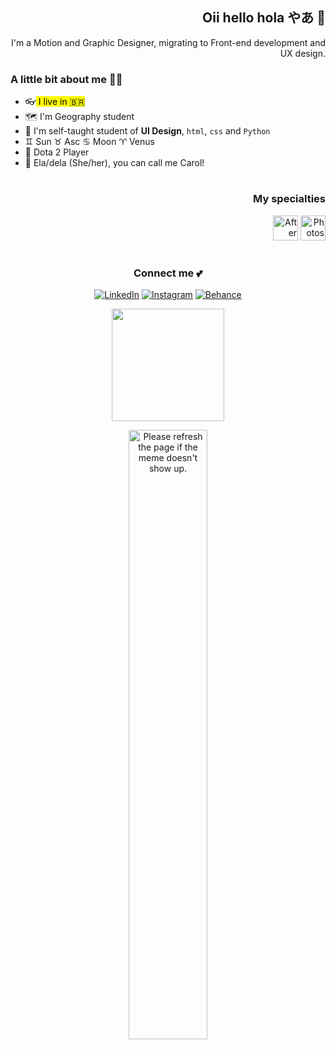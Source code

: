 
<div align="right">

<h2> Oii hello hola やあ 👋 </h2>  I'm a Motion and Graphic Designer, migrating to Front-end development and UX design.

</div>

### A little bit about me 🐱‍🚀
* 👓<mark> I live in :brazil:</mark>
* :world_map: I'm Geography student 
* 👀 I'm self-taught student of __UI Design__, `html`, `css` and `Python` 
* :gemini: Sun :taurus: Asc :cancer: Moon :aries: Venus
* 🐙 Dota 2 Player
* 🤞 Ela/dela (She/her), you can call me Carol! 

<div align="right"> 
  
  #
  
  ### My specialties
      
 <img src="https://cdn.icon-icons.com/icons2/17/PNG/256/AdobeAfterEffects_AfterEffects_2202.png" width="40" height="40" alt="After Effects" width-max="100%">       <img src="https://cdn.jsdelivr.net/gh/devicons/devicon/icons/photoshop/photoshop-plain.svg" width="40" height="40" alt="Photoshop"> 
</div>

#

<div align="center">
  
### Connect me 💕

   
 <a href='https://www.linkedin.com/in/pnlpcarolina/' target="_blank"><img alt='LinkedIn' src='https://img.shields.io/badge/LinkedIn-100000?style=for-the-badge&logo=LinkedIn&logoColor=70a5fd&labelColor=1a1b27&color=1a1b27'/></a>
<a href='http://instagram.com/pnlpcarolina' target="_blank"><img alt='Instagram' src='https://img.shields.io/badge/Instagram-100000?style=for-the-badge&logo=Instagram&logoColor=bf91f3&labelColor=1a1b27&color=1a1b27'/></a>
<a href='https://www.behance.net/pnlpcarol' target="_blank"><img alt='Behance' src='https://img.shields.io/badge/Behance-100000?style=for-the-badge&logo=Behance&logoColor=38bdae&labelColor=1a1b27&color=1a1b27'/></a>
  
  <a href="https://github.com/pnlpcarolina"> <img height="180em" src="https://github-readme-stats.vercel.app/api?username=pnlpcarolina&show_icons=true&theme=tokyonight&include_all_commits=true&count_private=true"/></a>
</div>
 
</div>



<div align="center">
<img src='https://random-memer.herokuapp.com/'  width="50%" title="Random Meme" alt="Please refresh the page if the meme doesn't show up.">
</div>
 
